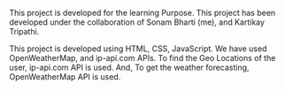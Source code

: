 This project is developed for the learning Purpose. This project has been developed under the collaboration of Sonam Bharti (me), and Kartikay Tripathi.

This project is developed using HTML, CSS, JavaScript.
We have used OpenWeatherMap, and ip-api.com APIs.
To find the Geo Locations of the user, ip-api.com API is used. And, To get the weather forecasting, OpenWeatherMap API is used.